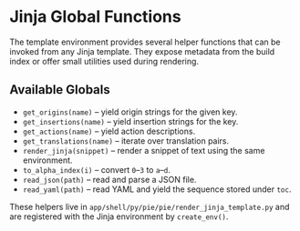 # Jinja Global Functions

The template environment provides several helper functions that can be invoked
from any Jinja template. They expose metadata from the build index or offer
small utilities used during rendering.

## Available Globals

- `get_origins(name)` – yield origin strings for the given key.
- `get_insertions(name)` – yield insertion strings for the key.
- `get_actions(name)` – yield action descriptions.
- `get_translations(name)` – iterate over translation pairs.
- `render_jinja(snippet)` – render a snippet of text using the same environment.
- `to_alpha_index(i)` – convert `0`–`3` to `a`–`d`.
- `read_json(path)` – read and parse a JSON file.
- `read_yaml(path)` – read YAML and yield the sequence stored under `toc`.

These helpers live in `app/shell/py/pie/pie/render_jinja_template.py` and are
registered with the Jinja environment by `create_env()`.

